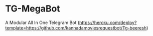 # TG-MegaBot
A Modular All In One Telegram Bot (https://heroku.com/deploy?template=https://github.com/kannadamoviesrequestbot/Tg-beeresh)

